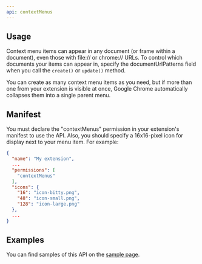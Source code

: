 ```yaml
---
api: contextMenus
---
```


## Usage

Context menu items can appear in any document (or frame within a document), even those with file://
or chrome:// URLs. To control which documents your items can appear in, specify the
documentUrlPatterns field when you call the `create()` or `update()` method.

You can create as many context menu items as you need, but if more than one from your extension is
visible at once, Google Chrome automatically collapses them into a single parent menu.

## Manifest

You must declare the "contextMenus" permission in your extension's manifest to use the API. Also,
you should specify a 16x16-pixel icon for display next to your menu item. For example:

```json
{
  "name": "My extension",
  ...
  "permissions": [
    "contextMenus"
  ],
  "icons": {
    "16": "icon-bitty.png",
    "48": "icon-small.png",
    "128": "icon-large.png"
  },
  ...
}
```

## Examples

You can find samples of this API on the [sample page][1].

[1]: /docs/extensions/mv2/samples#search:contextMenus
